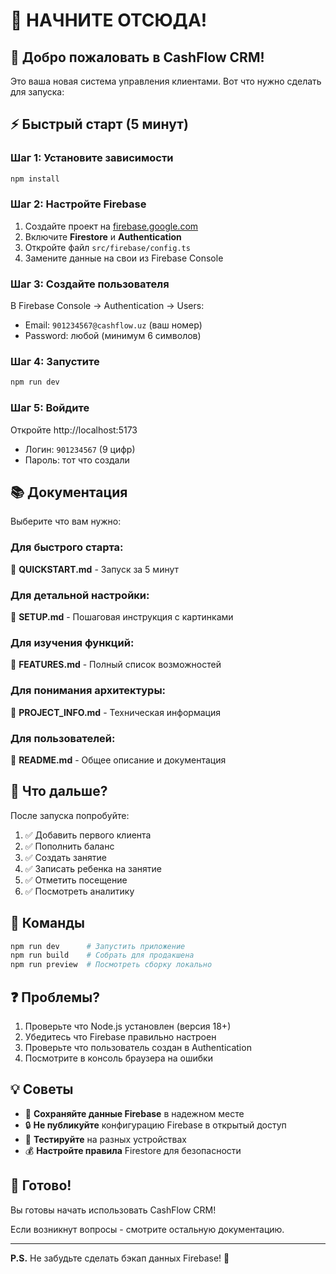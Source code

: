 # 🎯 НАЧНИТЕ ОТСЮДА!

## 👋 Добро пожаловать в CashFlow CRM!

Это ваша новая система управления клиентами. Вот что нужно сделать для запуска:

## ⚡ Быстрый старт (5 минут)

### Шаг 1: Установите зависимости
```bash
npm install
```

### Шаг 2: Настройте Firebase
1. Создайте проект на [firebase.google.com](https://console.firebase.google.com/)
2. Включите **Firestore** и **Authentication**
3. Откройте файл `src/firebase/config.ts`
4. Замените данные на свои из Firebase Console

### Шаг 3: Создайте пользователя
В Firebase Console → Authentication → Users:
- Email: `901234567@cashflow.uz` (ваш номер)
- Password: любой (минимум 6 символов)

### Шаг 4: Запустите
```bash
npm run dev
```

### Шаг 5: Войдите
Откройте http://localhost:5173
- Логин: `901234567` (9 цифр)
- Пароль: тот что создали

## 📚 Документация

Выберите что вам нужно:

### Для быстрого старта:
📖 **QUICKSTART.md** - Запуск за 5 минут

### Для детальной настройки:
📖 **SETUP.md** - Пошаговая инструкция с картинками

### Для изучения функций:
📖 **FEATURES.md** - Полный список возможностей

### Для понимания архитектуры:
📖 **PROJECT_INFO.md** - Техническая информация

### Для пользователей:
📖 **README.md** - Общее описание и документация

## 🎯 Что дальше?

После запуска попробуйте:

1. ✅ Добавить первого клиента
2. ✅ Пополнить баланс
3. ✅ Создать занятие
4. ✅ Записать ребенка на занятие
5. ✅ Отметить посещение
6. ✅ Посмотреть аналитику

## 🚀 Команды

```bash
npm run dev      # Запустить приложение
npm run build    # Собрать для продакшена
npm run preview  # Посмотреть сборку локально
```

## ❓ Проблемы?

1. Проверьте что Node.js установлен (версия 18+)
2. Убедитесь что Firebase правильно настроен
3. Проверьте что пользователь создан в Authentication
4. Посмотрите в консоль браузера на ошибки

## 💡 Советы

- 💾 **Сохраняйте данные Firebase** в надежном месте
- 🔒 **Не публикуйте** конфигурацию Firebase в открытый доступ
- 📱 **Тестируйте** на разных устройствах
- 💰 **Настройте правила** Firestore для безопасности

## 🎉 Готово!

Вы готовы начать использовать CashFlow CRM!

Если возникнут вопросы - смотрите остальную документацию.

---

**P.S.** Не забудьте сделать бэкап данных Firebase! 🔐

